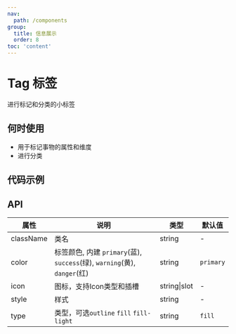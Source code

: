 ```yaml
---
nav:
  path: /components
group:
  title: 信息展示
  order: 8
toc: 'content'
---
```

# Tag 标签
进行标记和分类的小标签
## 何时使用
- 用于标记事物的属性和维度
- 进行分类

## 代码示例
<code src='pages/Tag/index'></code>



## API
| 属性 | 说明 | 类型 | 默认值 |
| -----|-----|-----|-----|
| className | 类名| string | - |
| color |  标签颜色, 内建 `primary`(蓝), `success`(绿), `warning`(黄), `danger`(红) | string | `primary` | 
| icon | 图标，支持Icon类型和插槽 | string\|slot | - |
| style | 样式| string | - |
| type | 类型，可选`outline` `fill` `fill-light` | string | `fill` |
